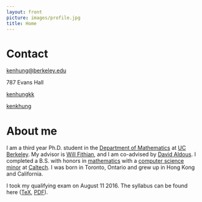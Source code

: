 ```yaml
---
layout: front
picture: images/profile.jpg
title: Home
---
```

# Contact

<i class="fa fa-envelope fa-fw"></i> [kenhung@berkeley.edu](mailto:kenhung@berkeley.edu)

<i class="fa fa-home fa-fw"></i> 787 Evans Hall

<i class="fa fa-github-square fa-fw"></i> [kenhungkk](https://github.com/kenhungkk)

<i class="fa fa-linkedin-square fa-fw"></i> [kenkhung](https://www.linkedin.com/in/kenkhung)

# About me

I am a third year Ph.D. student in the [Department of Mathematics](http://math.berkeley.edu) at [UC Berkeley](http://www.berkeley.edu). My advisor is [Will Fithian](http://www.stat.berkeley.edu/~wfithian/index.html), and I am co-advised by [David Aldous](http://www.stat.berkeley.edu/~aldous/). I completed a B.S. with honors in [mathematics](http://pma.caltech.edu/content/math) with a [computer science minor](http://www.cms.caltech.edu) at [Caltech](http://www.caltech.edu). I was born in Toronto, Ontario and grew up in Hong Kong and California.

I took my qualifying exam on August 11 2016. The syllabus can be found here ([TeX](files/QualSyllabus.tex), [PDF](files/QualSyllabus.pdf)).